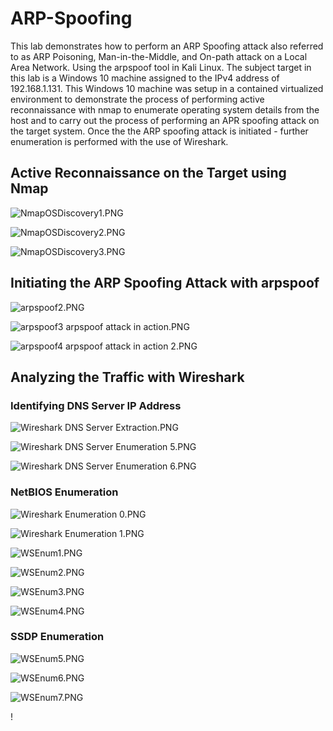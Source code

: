 # ARP-Spoofing

This lab demonstrates how to perform an ARP Spoofing attack also referred to as ARP Poisoning, Man-in-the-Middle, and On-path attack on a Local Area Network. Using the arpspoof tool in Kali Linux. The subject target in this lab is a Windows 10 machine assigned to the IPv4 address of 192.168.1.131. This Windows 10 machine was setup in a contained virtualized environment to demonstrate the process of performing active reconnaissance with nmap to enumerate operating system details from the host and to carry out the process of performing an APR spoofing attack on the target system. Once the the ARP spoofing attack is initiated - further enumeration is performed with the use of Wireshark. 


## Active Reconnaissance on the Target using Nmap

![NmapOSDiscovery1.PNG](Images/NmapOSDiscovery1.PNG)

![NmapOSDiscovery2.PNG](Images/NmapOSDiscovery2.PNG)

![NmapOSDiscovery3.PNG](Images/NmapOSDiscovery3.PNG)


## Initiating the ARP Spoofing Attack with arpspoof

![arpspoof2.PNG](Images/arpspoof2.PNG)

![arpspoof3 arpspoof attack in action.PNG](Images/arpspoof3%20arpspoof%20attack%20in%20action.PNG)

![arpspoof4 arpspoof attack in action 2.PNG](Images/arpspoof4%20attack%20in%20action%202.PNG)

## Analyzing the Traffic with Wireshark

### Identifying DNS Server IP Address

![Wireshark DNS Server Extraction.PNG](Images/Wireshark%20DNS%20Server%20Extraction.PNG)

![Wireshark DNS Server Enumeration 5.PNG](Images/Wireshark%20DNS%20Server%20Enumeration%205.PNG)

![Wireshark DNS Server Enumeration 6.PNG](Images/Wireshark%20DNS%20Server%20Enumeration%206.PNG)

### NetBIOS Enumeration

![Wireshark Enumeration 0.PNG](Images/Wireshark%20Enumeration%200.PNG)

![Wireshark Enumeration 1.PNG](Images/Wireshark%20Enumeration%201.PNG)

![WSEnum1.PNG](Images/WSEnum1.PNG)

![WSEnum2.PNG](Images/WSEnum2.PNG)

![WSEnum3.PNG](Images/WSEnum3.PNG)

![WSEnum4.PNG](Images/WSEnum4.PNG)

### SSDP Enumeration

![WSEnum5.PNG](Images/WSEnum5.PNG)

![WSEnum6.PNG](Images/WSEnum6.PNG)

![WSEnum7.PNG](Images/WSEnum7.PNG)










!














